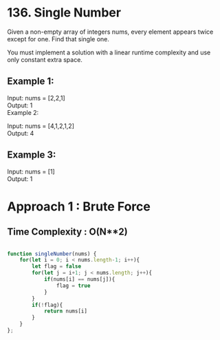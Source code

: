 # 136. Single Number

Given a non-empty array of integers nums, every element appears twice except for one. Find that single one.

You must implement a solution with a linear runtime complexity and use only constant extra space.

 

## Example 1:

Input: nums = [2,2,1]<br>
Output: 1<br>
Example 2:<br>

Input: nums = [4,1,2,1,2]<br>
Output: 4<br>

## Example 3:
Input: nums = [1]<br>
Output: 1<br>

# Approach 1 : Brute Force 
## Time Complexity : O(N**2)

```js

function singleNumber(nums) {
    for(let i = 0; i < nums.length-1; i++){
        let flag = false
        for(let j = i+1; j < nums.length; j++){
            if(nums[i] == nums[j]){
                flag = true
            }
        }
        if(!flag){
            return nums[i]
        }
    }
};

```